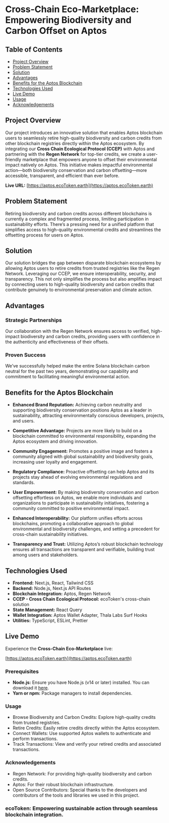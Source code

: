 # Cross-Chain Eco-Marketplace: Empowering Biodiversity and Carbon Offset on Aptos

## Table of Contents

- [Project Overview](#project-overview)
- [Problem Statement](#problem-statement)
- [Solution](#solution)
- [Advantages](#advantages)
- [Benefits for the Aptos Blockchain](#benefits-for-the-aptos-blockchain)
- [Technologies Used](#technologies-used)
- [Live Demo](#live-demo)
- [Usage](#usage)
- [Acknowledgements](#acknowledgements)

## Project Overview

Our project introduces an innovative solution that enables Aptos blockchain users to seamlessly retire high-quality biodiversity and carbon credits from other blockchain registries directly within the Aptos ecosystem. By integrating our **Cross Chain Ecological Protocol (CCEP)** with Aptos and partnering with the **Regen Network** for top-tier credits, we create a user-friendly marketplace that empowers anyone to offset their environmental impact natively on Aptos. This initiative makes impactful environmental action—both biodiversity conservation and carbon offsetting—more accessible, transparent, and efficient than ever before.

**Live URL:** [https://aptos.ecoToken.earth](https://aptos.ecoToken.earth)

## Problem Statement

Retiring biodiversity and carbon credits across different blockchains is currently a complex and fragmented process, limiting participation in sustainability efforts. There’s a pressing need for a unified platform that simplifies access to high-quality environmental credits and streamlines the offsetting process for users on Aptos.

## Solution

Our solution bridges the gap between disparate blockchain ecosystems by allowing Aptos users to retire credits from trusted registries like the Regen Network. Leveraging our CCEP, we ensure interoperability, security, and transparency. This not only simplifies the process but also amplifies impact by connecting users to high-quality biodiversity and carbon credits that contribute genuinely to environmental preservation and climate action.

## Advantages

### Strategic Partnerships

Our collaboration with the Regen Network ensures access to verified, high-impact biodiversity and carbon credits, providing users with confidence in the authenticity and effectiveness of their offsets.

### Proven Success

We’ve successfully helped make the entire Solana blockchain carbon neutral for the past two years, demonstrating our capability and commitment to facilitating meaningful environmental action.

## Benefits for the Aptos Blockchain

- **Enhanced Brand Reputation:** Achieving carbon neutrality and supporting biodiversity conservation positions Aptos as a leader in sustainability, attracting environmentally conscious developers, projects, and users.
  
- **Competitive Advantage:** Projects are more likely to build on a blockchain committed to environmental responsibility, expanding the Aptos ecosystem and driving innovation.
  
- **Community Engagement:** Promotes a positive image and fosters a community aligned with global sustainability and biodiversity goals, increasing user loyalty and engagement.
  
- **Regulatory Compliance:** Proactive offsetting can help Aptos and its projects stay ahead of evolving environmental regulations and standards.
  
- **User Empowerment:** By making biodiversity conservation and carbon offsetting effortless on Aptos, we enable more individuals and organizations to participate in sustainability initiatives, fostering a community committed to positive environmental impact.
  
- **Enhanced Interoperability:** Our platform unifies efforts across blockchains, promoting a collaborative approach to global environmental and biodiversity challenges, and setting a precedent for cross-chain sustainability initiatives.
  
- **Transparency and Trust:** Utilizing Aptos’s robust blockchain technology ensures all transactions are transparent and verifiable, building trust among users and stakeholders.

## Technologies Used

- **Frontend:** Next.js, React, Tailwind CSS
- **Backend:** Node.js, Next.js API Routes
- **Blockchain Integration:** Aptos, Regen Network
- **CCEP - Cross Chain Ecological Protocol:** ecoToken's cross-chain solution 
- **State Management:** React Query
- **Wallet Integration:** Aptos Wallet Adapter, Thala Labs Surf Hooks
- **Utilities:** TypeScript, ESLint, Prettier

## Live Demo

Experience the **Cross-Chain Eco-Marketplace** live:

[https://aptos.ecoToken.earth](https://aptos.ecoToken.earth)

### Prerequisites

- **Node.js:** Ensure you have Node.js (v14 or later) installed. You can download it [here](https://nodejs.org/).
- **Yarn or npm:** Package managers to install dependencies.

### Usage

- Browse Biodiversity and Carbon Credits: Explore high-quality credits from trusted registries.
- Retire Credits: Easily retire credits directly within the Aptos ecosystem.
- Connect Wallets: Use supported Aptos wallets to authenticate and perform transactions.
- Track Transactions: View and verify your retired credits and associated transactions.

### Acknowledgements
- Regen Network: For providing high-quality biodiversity and carbon credits.
- Aptos: For their robust blockchain infrastructure.
- Open Source Contributors: Special thanks to the developers and contributors of the tools and libraries we used in this project.

### ecoToken: Empowering sustainable action through seamless blockchain integration.